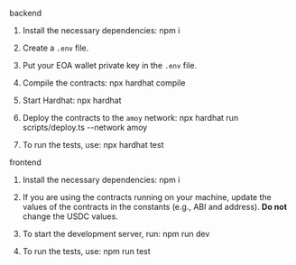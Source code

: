 backend

1. Install the necessary dependencies:
   npm i

2. Create a `.env` file.

3. Put your EOA wallet private key in the `.env` file.

4. Compile the contracts:
   npx hardhat compile

5. Start Hardhat:
   npx hardhat

6. Deploy the contracts to the `amoy` network:
   npx hardhat run scripts/deploy.ts --network amoy

7. To run the tests, use:
   npx hardhat test


frontend

1. Install the necessary dependencies:
   npm i

2. If you are using the contracts running on your machine, update the values of the contracts in the constants (e.g., ABI and address). **Do not** change the USDC values.

3. To start the development server, run:
   npm run dev

4. To run the tests, use:
   npm run test

